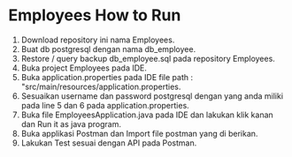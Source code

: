 # Employees How to Run
1. Download repository ini nama Employees.
2. Buat db postgresql dengan nama db_employee.
3. Restore / query backup db_employee.sql pada repository Employees.
4. Buka project Employees pada IDE.
5. Buka application.properties pada IDE file path : "src/main/resources/application.properties.
6. Sesuaikan username dan password postgresql dengan yang anda miliki pada line 5 dan 6 pada application.properties.
7. Buka file EmployeesApplication.java pada IDE dan lakukan klik kanan dan Run it as java program.
8. Buka applikasi Postman dan Import file postman yang di berikan.
9. Lakukan Test sesuai dengan API pada Postman.
